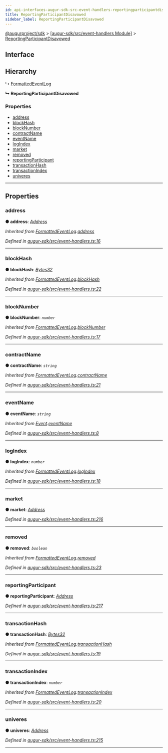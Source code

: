 ```yaml
---
id: api-interfaces-augur-sdk-src-event-handlers-reportingparticipantdisavowed
title: ReportingParticipantDisavowed
sidebar_label: ReportingParticipantDisavowed
---
```


[@augurproject/sdk](api-readme.md) > [[augur-sdk/src/event-handlers Module]](api-modules-augur-sdk-src-event-handlers-module.md) > [ReportingParticipantDisavowed](api-interfaces-augur-sdk-src-event-handlers-reportingparticipantdisavowed.md)

## Interface

## Hierarchy

↳  [FormattedEventLog](api-interfaces-augur-sdk-src-event-handlers-formattedeventlog.md)

**↳ ReportingParticipantDisavowed**

### Properties

* [address](api-interfaces-augur-sdk-src-event-handlers-reportingparticipantdisavowed.md#address)
* [blockHash](api-interfaces-augur-sdk-src-event-handlers-reportingparticipantdisavowed.md#blockhash)
* [blockNumber](api-interfaces-augur-sdk-src-event-handlers-reportingparticipantdisavowed.md#blocknumber)
* [contractName](api-interfaces-augur-sdk-src-event-handlers-reportingparticipantdisavowed.md#contractname)
* [eventName](api-interfaces-augur-sdk-src-event-handlers-reportingparticipantdisavowed.md#eventname)
* [logIndex](api-interfaces-augur-sdk-src-event-handlers-reportingparticipantdisavowed.md#logindex)
* [market](api-interfaces-augur-sdk-src-event-handlers-reportingparticipantdisavowed.md#market)
* [removed](api-interfaces-augur-sdk-src-event-handlers-reportingparticipantdisavowed.md#removed)
* [reportingParticipant](api-interfaces-augur-sdk-src-event-handlers-reportingparticipantdisavowed.md#reportingparticipant)
* [transactionHash](api-interfaces-augur-sdk-src-event-handlers-reportingparticipantdisavowed.md#transactionhash)
* [transactionIndex](api-interfaces-augur-sdk-src-event-handlers-reportingparticipantdisavowed.md#transactionindex)
* [univeres](api-interfaces-augur-sdk-src-event-handlers-reportingparticipantdisavowed.md#univeres)

---

## Properties

<a id="address"></a>

###  address

**● address**: *[Address](api-modules-augur-sdk-src-event-handlers-module.md#address)*

*Inherited from [FormattedEventLog](api-interfaces-augur-sdk-src-event-handlers-formattedeventlog.md).[address](api-interfaces-augur-sdk-src-event-handlers-formattedeventlog.md#address)*

*Defined in [augur-sdk/src/event-handlers.ts:16](https://github.com/AugurProject/augur/blob/0787bf1a23/packages/augur-sdk/src/event-handlers.ts#L16)*

___
<a id="blockhash"></a>

###  blockHash

**● blockHash**: *[Bytes32](api-modules-augur-sdk-src-event-handlers-module.md#bytes32)*

*Inherited from [FormattedEventLog](api-interfaces-augur-sdk-src-event-handlers-formattedeventlog.md).[blockHash](api-interfaces-augur-sdk-src-event-handlers-formattedeventlog.md#blockhash)*

*Defined in [augur-sdk/src/event-handlers.ts:22](https://github.com/AugurProject/augur/blob/0787bf1a23/packages/augur-sdk/src/event-handlers.ts#L22)*

___
<a id="blocknumber"></a>

###  blockNumber

**● blockNumber**: *`number`*

*Inherited from [FormattedEventLog](api-interfaces-augur-sdk-src-event-handlers-formattedeventlog.md).[blockNumber](api-interfaces-augur-sdk-src-event-handlers-formattedeventlog.md#blocknumber)*

*Defined in [augur-sdk/src/event-handlers.ts:17](https://github.com/AugurProject/augur/blob/0787bf1a23/packages/augur-sdk/src/event-handlers.ts#L17)*

___
<a id="contractname"></a>

###  contractName

**● contractName**: *`string`*

*Inherited from [FormattedEventLog](api-interfaces-augur-sdk-src-event-handlers-formattedeventlog.md).[contractName](api-interfaces-augur-sdk-src-event-handlers-formattedeventlog.md#contractname)*

*Defined in [augur-sdk/src/event-handlers.ts:21](https://github.com/AugurProject/augur/blob/0787bf1a23/packages/augur-sdk/src/event-handlers.ts#L21)*

___
<a id="eventname"></a>

###  eventName

**● eventName**: *`string`*

*Inherited from [Event](api-interfaces-augur-sdk-src-event-handlers-event.md).[eventName](api-interfaces-augur-sdk-src-event-handlers-event.md#eventname)*

*Defined in [augur-sdk/src/event-handlers.ts:8](https://github.com/AugurProject/augur/blob/0787bf1a23/packages/augur-sdk/src/event-handlers.ts#L8)*

___
<a id="logindex"></a>

###  logIndex

**● logIndex**: *`number`*

*Inherited from [FormattedEventLog](api-interfaces-augur-sdk-src-event-handlers-formattedeventlog.md).[logIndex](api-interfaces-augur-sdk-src-event-handlers-formattedeventlog.md#logindex)*

*Defined in [augur-sdk/src/event-handlers.ts:18](https://github.com/AugurProject/augur/blob/0787bf1a23/packages/augur-sdk/src/event-handlers.ts#L18)*

___
<a id="market"></a>

###  market

**● market**: *[Address](api-modules-augur-sdk-src-event-handlers-module.md#address)*

*Defined in [augur-sdk/src/event-handlers.ts:216](https://github.com/AugurProject/augur/blob/0787bf1a23/packages/augur-sdk/src/event-handlers.ts#L216)*

___
<a id="removed"></a>

###  removed

**● removed**: *`boolean`*

*Inherited from [FormattedEventLog](api-interfaces-augur-sdk-src-event-handlers-formattedeventlog.md).[removed](api-interfaces-augur-sdk-src-event-handlers-formattedeventlog.md#removed)*

*Defined in [augur-sdk/src/event-handlers.ts:23](https://github.com/AugurProject/augur/blob/0787bf1a23/packages/augur-sdk/src/event-handlers.ts#L23)*

___
<a id="reportingparticipant"></a>

###  reportingParticipant

**● reportingParticipant**: *[Address](api-modules-augur-sdk-src-event-handlers-module.md#address)*

*Defined in [augur-sdk/src/event-handlers.ts:217](https://github.com/AugurProject/augur/blob/0787bf1a23/packages/augur-sdk/src/event-handlers.ts#L217)*

___
<a id="transactionhash"></a>

###  transactionHash

**● transactionHash**: *[Bytes32](api-modules-augur-sdk-src-event-handlers-module.md#bytes32)*

*Inherited from [FormattedEventLog](api-interfaces-augur-sdk-src-event-handlers-formattedeventlog.md).[transactionHash](api-interfaces-augur-sdk-src-event-handlers-formattedeventlog.md#transactionhash)*

*Defined in [augur-sdk/src/event-handlers.ts:19](https://github.com/AugurProject/augur/blob/0787bf1a23/packages/augur-sdk/src/event-handlers.ts#L19)*

___
<a id="transactionindex"></a>

###  transactionIndex

**● transactionIndex**: *`number`*

*Inherited from [FormattedEventLog](api-interfaces-augur-sdk-src-event-handlers-formattedeventlog.md).[transactionIndex](api-interfaces-augur-sdk-src-event-handlers-formattedeventlog.md#transactionindex)*

*Defined in [augur-sdk/src/event-handlers.ts:20](https://github.com/AugurProject/augur/blob/0787bf1a23/packages/augur-sdk/src/event-handlers.ts#L20)*

___
<a id="univeres"></a>

###  univeres

**● univeres**: *[Address](api-modules-augur-sdk-src-event-handlers-module.md#address)*

*Defined in [augur-sdk/src/event-handlers.ts:215](https://github.com/AugurProject/augur/blob/0787bf1a23/packages/augur-sdk/src/event-handlers.ts#L215)*

___

